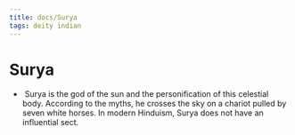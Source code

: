 ```yaml
---
title: docs/Surya
tags: deity indian
---
```


# Surya
-  Surya is the god of the sun and the personification of this celestial body. According to the myths, he crosses the sky on a chariot pulled by seven white horses. In modern Hinduism, Surya does not have an influential sect.